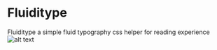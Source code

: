 # Fluiditype
Fluiditype a simple fluid typography css helper for reading experience
![alt text](https://s5.gifyu.com/images/hero-fluiditype8b94beab91d8e8db.gif)
